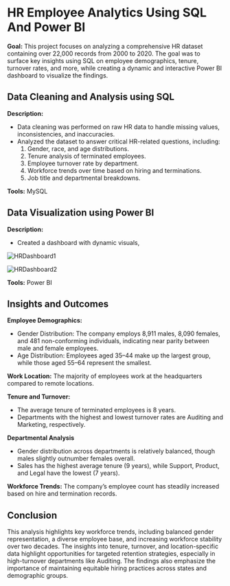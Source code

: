 # HR Employee Analytics Using SQL And Power BI
**Goal:** This project focuses on analyzing a comprehensive HR dataset containing over 22,000 records from 2000 to 2020. The goal was to surface key insights using SQL on employee demographics, tenure, turnover rates, and more, while creating a dynamic and interactive Power BI dashboard to visualize the findings.

## Data Cleaning and Analysis using SQL
**Description:** 
- Data cleaning was performed on raw HR data to handle missing values, inconsistencies, and inaccuracies.
- Analyzed the dataset to answer critical HR-related questions, including:
  1. Gender, race, and age distributions.
  2. Tenure analysis of terminated employees.
  3. Employee turnover rate by department.
  4. Workforce trends over time based on hiring and terminations.
  5. Job title and departmental breakdowns.

**Tools:** MySQL

## **Data Visualization using Power BI**
**Description:** 
- Created a dashboard with dynamic visuals,

![HRDashboard1](https://github.com/user-attachments/assets/1a547307-45d0-417f-ab20-3ea9bbb32219)

![HRDashboard2](https://github.com/user-attachments/assets/9a8a59da-9688-40e5-9758-6269111edbd7)


**Tools:** Power BI

## Insights and Outcomes
**Employee Demographics:**
- Gender Distribution: The company employs 8,911 males, 8,090 females, and 481 non-conforming individuals, indicating near parity between male and female employees.
- Age Distribution: Employees aged 35–44 make up the largest group, while those aged 55–64 represent the smallest.

**Work Location:** 
The majority of employees work at the headquarters compared to remote locations.

**Tenure and Turnover:**
- The average tenure of terminated employees is 8 years.
- Departments with the highest and lowest turnover rates are Auditing and Marketing, respectively.

**Departmental Analysis**
- Gender distribution across departments is relatively balanced, though males slightly outnumber females overall.
- Sales has the highest average tenure (9 years), while Support, Product, and Legal have the lowest (7 years).

**Workforce Trends:**
The company’s employee count has steadily increased based on hire and termination records.

## Conclusion
This analysis highlights key workforce trends, including balanced gender representation, a diverse employee base, and increasing workforce stability over two decades. The insights into tenure, turnover, and location-specific data highlight opportunities for targeted retention strategies, especially in high-turnover departments like Auditing. The findings also emphasize the importance of maintaining equitable hiring practices across states and demographic groups.
